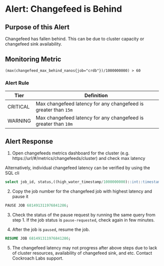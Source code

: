 # Alert: Changefeed is Behind

## Purpose of this Alert
Changefeed has fallen behind. This can be due to cluster capacity or changefeed sink availability. 

## Monitoring Metric

```
(max(changefeed_max_behind_nanos{job="crdb"})/1000000000) > 60
```

### Alert Rule

| Tier     | Definition                                                   |
| -------- | ------------------------------------------------------------ |
| CRITICAL | Max changefeed latency for any changefeed is greater than `15m` |
| WARNING  | Max changefeed latency for any changefeed is greater than `10m` |


## Alert Response
1. Open changefeeds metrics dashboard for the cluster (e.g. https://url/#/metrics/changefeeds/cluster) and check max latency

Alternatively, individual changefeed latency can be verified by using the SQL cli

```sql
select job_id, status,((high_water_timestamp/1000000000)::int::timestamp)-now() as "changefeed latency",created, left(description,60),high_water_timestamp from crdb_internal.jobs where job_type = 'CHANGEFEED' and status in ('running', 'paused','pause-requested') order by created desc;
```

2. Copy the job number for the changefeed job with highest latency and pause it

```sql
PAUSE JOB 681491311976841286;
```

3. Check the status of the pause request by running the same query from step 1. If the job status is `pause-requested`, check again in few minutes.

4. After the job is `paused`, resume the job.

```sql
RESUME JOB 681491311976841286;
```

5. The changefeed latency may not progress after above steps due to lack of cluster resources, availability of changefeed sink, and etc. Contact Cockroach Labs support.